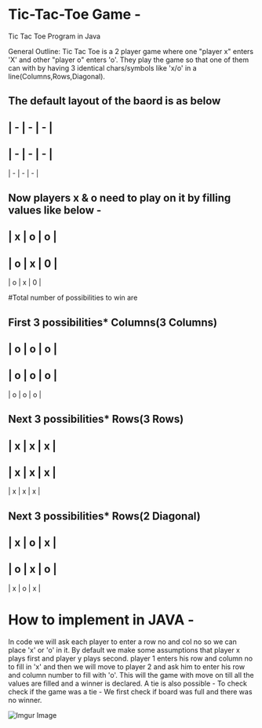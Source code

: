 # Tic-Tac-Toe Game -
Tic Tac Toe Program in Java

General Outline:
Tic Tac Toe is a 2 player game where one "player x" enters 'X' and other "player o" enters 'o'. They play the game so that one of them can with by having 3 identical chars/symbols like 'x/o' in a line(Columns,Rows,Diagonal).

**The default layout of the baord is as below**
-------------
| - | - | - | 
-------------
| - | - | - | 
-------------
| - | - | - |

Now players x & o need to play on it by filling values like below -
-------------
| x | o | o | 
-------------
| o | x | 0 | 
-------------
| o | x | 0 | 

#Total number of possibilities to win are 

First 3 possibilities*
Columns(3 Columns)
-------------
| o | o | o | 
-------------
| o | o | o | 
-------------
| o | o | o | 


Next 3 possibilities*
Rows(3 Rows)
-------------
| x | x | x | 
-------------
| x | x | x | 
-------------
| x | x | x | 


Next 3 possibilities*
Rows(2 Diagonal)
-------------
| x | o | x | 
-------------
| o | x | o | 
-------------
| x | o | x | 



# How to implement in JAVA  -

In code we will ask each player to enter a row no and col no so we can place 'x' or 'o' in it.
By default we make some assumptions that player x plays first and player y plays second.
 player 1 enters his row and column no to fill in 'x' and then we will move to player 2 and ask him to enter his row and column number to fill with 'o'. This will the game with move on till all the values are filled and a winner is declared.
 A tie is also possible - To check check if the game was a tie - We first check if board was full and there was no winner.
 

![Imgur Image](https://i.imgur.com/eyvpT41.gif)

